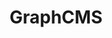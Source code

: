 ---
title: "GraphCMS"
icon: images/icons/graphcms.svg
official_url: https://www.graphcms.com/
vitalstats_url: https://jamstack.org/headless-cms/graphcms/
taxonomy: cms
---